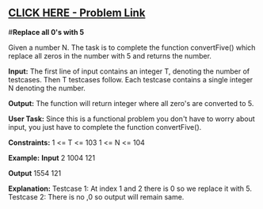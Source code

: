 ## [CLICK HERE - Problem Link](https://practice.geeksforgeeks.org/problems/replace-all-0-with-5-in-an-input-integer/1)

#**Replace all 0's with 5**

Given a number N. The task is to complete the function convertFive() which replace all zeros in the number with 5 and returns the number.

**Input:**
The first line of input contains an integer T, denoting the number of testcases. Then T testcases follow. Each testcase contains a single integer N denoting the number.

**Output:**
The function will return integer where all zero's are converted to 5.

**User Task:**
Since this is a functional problem you don't have to worry about input, you just have to complete the function convertFive().

**Constraints:**
1 <= T <= 103
1 <= N <= 104

**Example:**
**Input**
2
1004
121

**Output**
1554
121

**Explanation:**
Testcase 1:  At index 1 and 2 there is 0 so we replace it with 5.
Testcase 2: There is no ,0 so output will remain same.